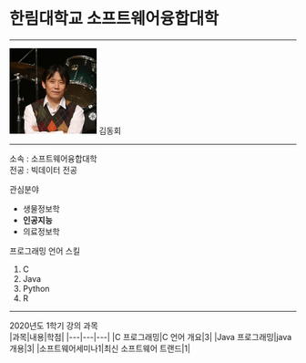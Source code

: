 # 한림대학교 소프트웨어융합대학
---
<img src=kdh.png height=150 widht=150>
김동회

---

소속 : 소프트웨어융합대학   
전공 : 빅데이터 전공

관심분야   
* 생물정보학 
* **인공지능**
* 의료정보학

프로그래밍 언어 스킬   
1. C
2. Java
3. Python
4. R

-------------------

2020년도 1학기 강의 과목  
|과목|내용|학점|
|---|---|---|
|C 프로그래밍|C 언어 개요|3|
|Java 프로그래밍|java 개용|3|
|소프트웨어세미나1|최신 소프트웨어 트랜드|1|






